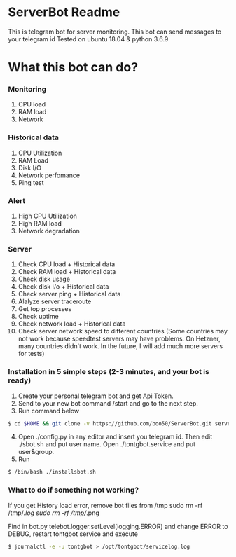 # ServerBot Readme
This is telegram bot for server monitoring. 
This bot can send messages to your telegram id
Tested on ubuntu 18.04 & python 3.6.9

# What this bot can do?

###  Monitoring

 1. CPU load 
 2. RAM load
 3. Network

### Historical data
 1. CPU Utilization
 2. RAM Load
 3. Disk I/O
 4. Network perfomance 
 5. Ping test 

### Alert
 1. High CPU Utilization
 2. High RAM load
 3. Network degradation

### Server
 1. Check CPU load + Historical data
 2. Check RAM load + Historical data
 3. Check disk usage
 4. Check disk i/o + Historical data
 5. Check server ping + Historical data
 6. Alalyze server traceroute
 7. Get top processes
 8. Check uptime
 9. Check network load + Historical data
 10. Check server network speed to different countries (Some countries may not work because speedtest servers may have problems. On Hetzner, many countries didn't work. In the future, I will add much more servers for tests)

### Installation in 5 simple steps (2-3 minutes, and your bot is ready)
 1. Create your personal telegram bot and get Api Token.
 2. Send to your new bot command /start and go to the next step.
 3. Run command below
```sh
$ cd $HOME && git clone -v https://github.com/boo50/ServerBot.git serverbot && cd ./serverbot && chmod +x ./installsbot.sh
```
 4. Open ./config.py in any editor and insert you telegram id. Then edit ./sbot.sh and put user name. Open ./tontgbot.service and put user&group.
 5. Run 
 ```sh
$ /bin/bash ./installsbot.sh
```

### What to do if something not working?
If you get History load error, remove bot files from /tmp
sudo rm -rf /tmp/*.log
sudo rm -rf /tmp/*.png

Find in bot.py telebot.logger.setLevel(logging.ERROR) and change ERROR to DEBUG, restart tontgbot service and execute
  ```sh
$ journalctl -e -u tontgbot > /opt/tontgbot/servicelog.log
```
